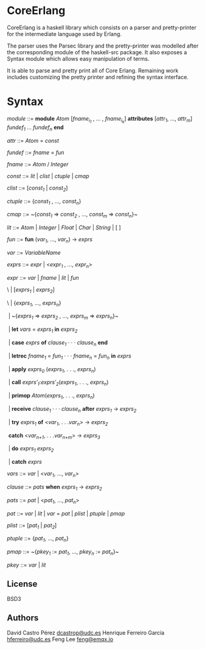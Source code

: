 # CoreErlang

CoreErlang is a haskell library which consists on a parser and pretty-printer for the intermediate language used by Erlang.

The parser uses the Parsec library and the pretty-printer was modelled after the corresponding module of the haskell-src package. It also exposes a Syntax module which allows easy manipulation of terms.

It is able to parse and pretty print all of Core Erlang. Remaining work includes customizing the pretty printer and refining the syntax interface.

# Syntax

*module*  ::=  **module** *Atom* [*fname<sub>i<sub>1</sub></sub>* , ... , *fname<sub>i<sub>k</sub></sub>*] **attributes** [*attr<sub>1</sub>*, ..., *attr<sub>m</sub>*] *fundef<sub>1</sub>* ... *fundef<sub>n</sub>* **end**

*attr*  ::=  *Atom* = *const*

*fundef*  ::=  *fname* = *fun*

*fname*  ::=  *Atom* / *Integer*

*const*  ::=  *lit* | *clist* | *ctuple* | *cmap*

*clist*  ::=  [*const<sub>1</sub>* | *const<sub>2</sub>*]

*ctuple*  ::=  {*const<sub>1</sub>* , ..., *const<sub>n</sub>*}

*cmap*  ::=  \~{*const<sub>1</sub>* => *const<sub>2</sub>* , ..., *const<sub>m</sub>* => *const<sub>n</sub>*}\~

*lit*  ::=  *Atom* | *Integer* | *Float* | *Char* | *String* | [ ]

*fun*  ::=  **fun** (*var<sub>1</sub>*, ..., *var<sub>n</sub>*) -> *exprs*

*var*  ::=  *VariableName*

*exprs*  ::=  *expr* | <*expr<sub>1</sub>* , ..., *expr<sub>n</sub>*>

*expr*  ::=  *var* | *fname* | *lit* | *fun*

​\    | [*exprs<sub>1</sub>* | *exprs<sub>2</sub>*]

​\    | {*exprs<sub>1</sub>*, ...,  *exprs<sub>n</sub>*}

​  | \~{*exprs<sub>1</sub>* => *exprs<sub>2</sub>* , ..., *exprs<sub>m</sub>* => *exprs<sub>n</sub>*}\~

​  | **let** *vars* = *exprs<sub>1</sub>* **in** *exprs<sub>2</sub>*

​  | **case** *exprs* **of** *clause<sub>1</sub>* · · · *clause<sub>n</sub>* **end**

​  | **letrec** *fname<sub>1</sub>* = *fun<sub>1</sub>* · · · *fname<sub>n</sub>* = *fun<sub>n</sub>* **in** *exprs*

​  | **apply** *exprs<sub>0</sub>* (*exprs<sub>1</sub>*, . . ., *exprs<sub>n</sub>*)

​  | **call** *exprs′<sub>1</sub>*:*exprs′<sub>2</sub>*(*exprs<sub>1</sub>*, . . ., *exprs<sub>n</sub>*)

​  | **primop** *Atom*(*exprs<sub>1</sub>*, . . ., *exprs<sub>n</sub>*)

​  | **receive** *clause<sub>1</sub>* · · · *clause<sub>n</sub>* **after** *exprs<sub>1</sub>* -> *exprs<sub>2</sub>*

​  | **try** *exprs<sub>1</sub>* **of** <*var<sub>1</sub>*, . . .*var<sub>n</sub>*> -> *exprs<sub>2</sub>*

​  **catch** <*var<sub>n+1</sub>*, . . .*var<sub>n+m</sub>*> -> *exprs<sub>3</sub>*

​  | **do** *exprs<sub>1</sub>* *exprs<sub>2</sub>*

​  | **catch** *exprs*

*vars*  ::=  *var* | <*var<sub>1</sub>*, ..., *var<sub>n</sub>*>

*clause*  ::=  *pats* **when** *exprs<sub>1</sub>* -> *exprs<sub>2</sub>*

*pats*  ::=  *pat* | <*pat<sub>1</sub>*, ..., *pat<sub>n</sub>*>

*pat*  ::=  *var* | *lit* | *var* = *pat* | *plist* | *ptuple* | *pmap*

*plist*  ::=  [*pat<sub>1</sub>* | *pat<sub>2</sub>*]

*ptuple*  ::=  {*pat<sub>1</sub>*, ...,  *pat<sub>n</sub>*}

*pmap*  ::=  \~{*pkey<sub>1</sub>* := *pat<sub>1</sub>*, ..., *pkey<sub>n</sub>* := *pat<sub>n</sub>*}\~

*pkey* ::= *var* | *lit*

## License

BSD3

## Authors

David Castro Pérez <dcastrop@udc.es>
Henrique Ferreiro García <hferreiro@udc.es>
Feng Lee <feng@emqx.io>

